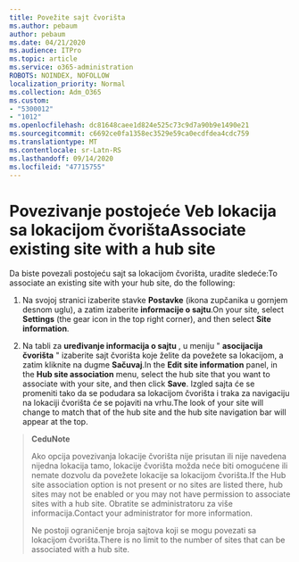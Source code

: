 ```yaml
---
title: Povežite sajt čvorišta
ms.author: pebaum
author: pebaum
ms.date: 04/21/2020
ms.audience: ITPro
ms.topic: article
ms.service: o365-administration
ROBOTS: NOINDEX, NOFOLLOW
localization_priority: Normal
ms.collection: Adm_O365
ms.custom:
- "5300012"
- "1012"
ms.openlocfilehash: dc81648caee1d824e525c73c9d7a90b9e1490e21
ms.sourcegitcommit: c6692ce0fa1358ec3529e59ca0ecdfdea4cdc759
ms.translationtype: MT
ms.contentlocale: sr-Latn-RS
ms.lasthandoff: 09/14/2020
ms.locfileid: "47715755"
---
```

# <a name="associate-existing-site-with-a-hub-site"></a><span data-ttu-id="61394-102">Povezivanje postojeće Veb lokacija sa lokacijom čvorišta</span><span class="sxs-lookup"><span data-stu-id="61394-102">Associate existing site with a hub site</span></span>

<span data-ttu-id="61394-103">Da biste povezali postojeću sajt sa lokacijom čvorišta, uradite sledeće:</span><span class="sxs-lookup"><span data-stu-id="61394-103">To associate an existing site with your hub site, do the following:</span></span>
  
1. <span data-ttu-id="61394-104">Na svojoj stranici izaberite stavke **Postavke** (ikona zupčanika u gornjem desnom uglu), a zatim izaberite **informacije o sajtu**.</span><span class="sxs-lookup"><span data-stu-id="61394-104">On your site, select **Settings** (the gear icon in the top right corner), and then select **Site information**.</span></span>

2. <span data-ttu-id="61394-105">Na tabli za **uređivanje informacija o sajtu** , u meniju " **asocijacija čvorišta** " izaberite sajt čvorišta koje želite da povežete sa lokacijom, a zatim kliknite na dugme **Sačuvaj**.</span><span class="sxs-lookup"><span data-stu-id="61394-105">In the **Edit site information** panel, in the **Hub site association** menu, select the hub site that you want to associate with your site, and then click **Save**.</span></span> <span data-ttu-id="61394-106">Izgled sajta će se promeniti tako da se podudara sa lokacijom čvorišta i traka za navigaciju na lokaciji čvorišta će se pojaviti na vrhu.</span><span class="sxs-lookup"><span data-stu-id="61394-106">The look of your site will change to match that of the hub site and the hub site navigation bar will appear at the top.</span></span>

><span data-ttu-id="61394-107">**Cedu**</span><span class="sxs-lookup"><span data-stu-id="61394-107">**Note**</span></span>
>
><span data-ttu-id="61394-108">Ako opcija povezivanja lokacije čvorišta nije prisutan ili nije navedena nijedna lokacija tamo, lokacije čvorišta možda neće biti omogućene ili nemate dozvolu da povežete lokacije sa lokacijom čvorišta.</span><span class="sxs-lookup"><span data-stu-id="61394-108">If the Hub site association option is not present or no sites are listed there, hub sites may not be enabled or you may not have permission to associate sites with a hub site.</span></span> <span data-ttu-id="61394-109">Obratite se administratoru za više informacija.</span><span class="sxs-lookup"><span data-stu-id="61394-109">Contact your administrator for more information.</span></span>
>
><span data-ttu-id="61394-110">Ne postoji ograničenje broja sajtova koji se mogu povezati sa lokacijom čvorišta.</span><span class="sxs-lookup"><span data-stu-id="61394-110">There is no limit to the number of sites that can be associated with a hub site.</span></span>
  